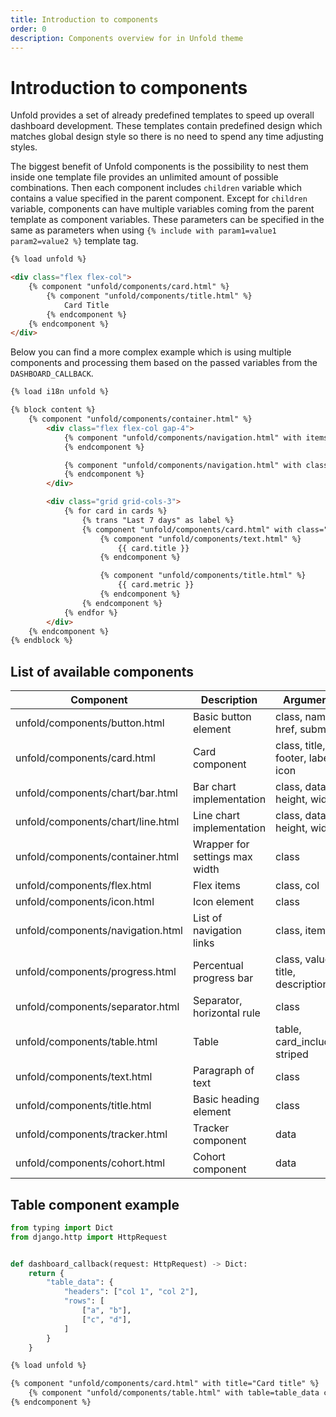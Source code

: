 ```yaml
---
title: Introduction to components
order: 0
description: Components overview for in Unfold theme
---
```


# Introduction to components

Unfold provides a set of already predefined templates to speed up overall dashboard development. These templates contain predefined design which matches global design style so there is no need to spend any time adjusting styles.

The biggest benefit of Unfold components is the possibility to nest them inside one template file provides an unlimited amount of possible combinations. Then each component includes `children` variable which contains a value specified in the parent component. Except for `children` variable, components can have multiple variables coming from the parent template as component variables. These parameters can be specified in the same as parameters when using `{% include with param1=value1 param2=value2 %}` template tag.

```html
{% load unfold %}

<div class="flex flex-col">
    {% component "unfold/components/card.html" %}
        {% component "unfold/components/title.html" %}
            Card Title
        {% endcomponent %}
    {% endcomponent %}
</div>
```

Below you can find a more complex example which is using multiple components and processing them based on the passed variables from the `DASHBOARD_CALLBACK`.

```html
{% load i18n unfold %}

{% block content %}
    {% component "unfold/components/container.html" %}
        <div class="flex flex-col gap-4">
            {% component "unfold/components/navigation.html" with items=navigation %}
            {% endcomponent %}

            {% component "unfold/components/navigation.html" with class="ml-auto" items=filters %}
            {% endcomponent %}
        </div>

        <div class="grid grid-cols-3">
            {% for card in cards %}
                {% trans "Last 7 days" as label %}
                {% component "unfold/components/card.html" with class="lg:w-1/3" %}
                    {% component "unfold/components/text.html" %}
                        {{ card.title }}
                    {% endcomponent %}

                    {% component "unfold/components/title.html" %}
                        {{ card.metric }}
                    {% endcomponent %}
                {% endcomponent %}
            {% endfor %}
        </div>
    {% endcomponent %}
{% endblock %}
```

## List of available components

| Component                         | Description                    | Arguments                            |
| --------------------------------- | ------------------------------ | ------------------------------------ |
| unfold/components/button.html     | Basic button element           | class, name, href, submit            |
| unfold/components/card.html       | Card component                 | class, title, footer, label, icon    |
| unfold/components/chart/bar.html  | Bar chart implementation       | class, data, height, width           |
| unfold/components/chart/line.html | Line chart implementation      | class, data, height, width           |
| unfold/components/container.html  | Wrapper for settings max width | class                                |
| unfold/components/flex.html       | Flex items                     | class, col                           |
| unfold/components/icon.html       | Icon element                   | class                                |
| unfold/components/navigation.html | List of navigation links       | class, items                         |
| unfold/components/progress.html   | Percentual progress bar        | class, value, title, description     |
| unfold/components/separator.html  | Separator, horizontal rule     | class                                |
| unfold/components/table.html      | Table                          | table, card_included, striped        |
| unfold/components/text.html       | Paragraph of text              | class                                |
| unfold/components/title.html      | Basic heading element          | class                                |
| unfold/components/tracker.html    | Tracker component              | data                                 |
| unfold/components/cohort.html     | Cohort component               | data                                 |


## Table component example

```python
from typing import Dict
from django.http import HttpRequest


def dashboard_callback(request: HttpRequest) -> Dict:
    return {
        "table_data": {
            "headers": ["col 1", "col 2"],
            "rows": [
                ["a", "b"],
                ["c", "d"],
            ]
        }
    }
```

```html
{% load unfold %}

{% component "unfold/components/card.html" with title="Card title" %}
    {% component "unfold/components/table.html" with table=table_data card_included=1 striped=1 %}{% endcomponent %}
{% endcomponent %}
```
